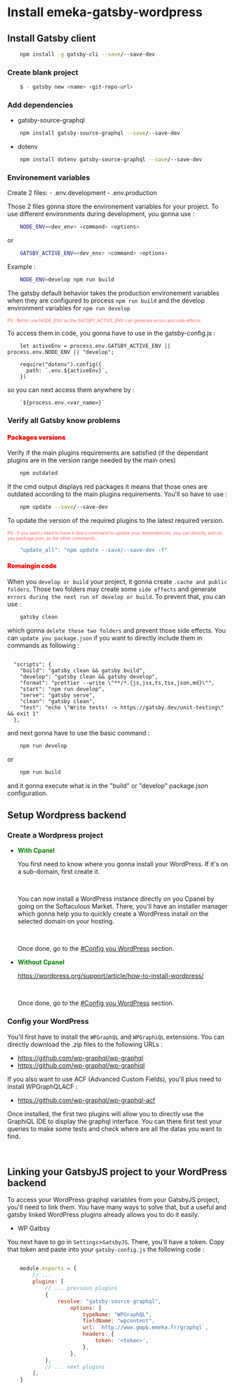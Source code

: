 # Install emeka-gatsby-wordpress

## Install Gatsby client

```bash
    npm install -g gatsby-cli --save/--save-dev
```

### Create blank project

```bash
    $ - gatsby new <name> <git-repo-url>
```

### Add dependencies

- gatsby-source-graphql

```bash
    npm install gatsby-source-graphql --save/--save-dev
```

- dotenv

```bash
    npm install dotenv gatsby-source-graphql --save/--save-dev
```

### Environement variables

Create 2 files:
    - .env.development
    - .env.production

Those 2 files gonna store the environement variables for your project. To use different environments during development, you gonna use :

```bash
    NODE_ENV=<dev_env> <command> <options>
```
or
```bash
    GATSBY_ACTIVE_ENV=<dev_env> <command> <options>
```

Example :

```bash
    NODE_ENV=develop npm run build
```

The gatsby default behavior takes the production environement variables when they are configured to process `npm run build` and the develop environment variables for `npm run develop`

<span style="font-size:10px;color:#f66">PS : Better use NODE_ENV as the GATSBY_ACTIVE_ENV can generate errors and side effects.</span>

To access them in code, you gonna have to use in the gatsby-config.js :

```JS
    let activeEnv = process.env.GATSBY_ACTIVE_ENV || process.env.NODE_ENV || "develop";

    require("dotenv").config({
      path: `.env.${activeEnv}`,
    })
```

so you can next access them anywhere by :

```JS
    `${process.env.<var_name>}`
```

### Verify all Gatsby know problems

#### <span style="color:red;font-weight:900">Packages versions</span>

Verify if the main plugins requirements are satisfied (if the dependant plugins are in the version range needed by the main ones)

```bash
    npm outdated
```

If the cmd output displays red packages it means that those ones are outdated according to the main plugins requirements. You'll so have to use :

```bash
    npm update --save/--save-dev
```

To update the version of the required plugins to the latest required version.

<span style="font-size:10px;color:#f66">PS : if you want / need to have a direct command to update your dependencies, you can directly add on you package.json, as the other commands :
```js
    "update_all": "npm update --save/--save-dev -f"
```
</span>

#### <span style="color:red;font-weight:900">Remaingin code</span>

When you `develop or build` your project, it gonna create `.cache and public folders`. Those two folders may create some `side effects` and generate `errors during the next run of develop or build`. To prevent that, you can use :

```bash
    gatsby clean
```

which gonna `delete those two folders` and prevent those side effects. You can `update you package.json` if you want to directly include them in commands as following :

```JS

  "scripts": {
    "build": "gatsby clean && gatsby build",
    "develop": "gatsby clean && gatsby develop",
    "format": "prettier --write \"**/*.{js,jsx,ts,tsx,json,md}\"",
    "start": "npm run develop",
    "serve": "gatsby serve",
    "clean": "gatsby clean",
    "test": "echo \"Write tests! -> https://gatsby.dev/unit-testing\" && exit 1"
  },
```

and next gonna have to use the basic command :

```bash
    npm run develop
```
or
```bash
    npm run build
```

and it gonna execute what is in the "build" or "develop" package.json configuration.

## Setup Wordpress backend

### Create a Wordpress project

- <span style="font-weight:700;color:green;">With Cpanel</span>

    You first need to know where you gonna install your WordPress. If it's on a sub-domain, first create it.

    <br/>

    You can now install a WordPress instance directly on you Cpanel by going on the Softaculous Market. There, you'll have an installer manager which gonna help you to quickly create a WordPress install on the selected domain on your hosting.

    <br/>

    Once done, go to the [#Config you WordPress](#config-wordpress) section.

- <span style="font-weight:700;color:green;">Without Cpanel</span>

    https://wordpress.org/support/article/how-to-install-wordpress/

    <br/>

    Once done, go to the [#Config you WordPress](#config-wordpress) section.

### <a id="config-wordpress"></a>Config your WordPress

You'll first have to install the `WPGraphQL` and `WPGraphiQL` extensions. You can directly download the .zip files to the following URLs :

- https://github.com/wp-graphql/wp-graphql
- https://github.com/wp-graphql/wp-graphiql

If you also want to use ACF (Advanced Custom Fields), you'll plus need to install WPGraphQLACF :

- https://github.com/wp-graphql/wp-graphql-acf

Once installed, the first two plugins will allow you to directly use the GraphiQL IDE to display the graphql interface. You can there first test your queries to make some tests and check where are all the datas you want to find.

<br/>

## Linking your GatsbyJS project to your WordPress backend

To access your WordPress graphql variables from your GatsbyJS project, you'll need to link them. You have many ways to solve that, but a useful and gatsby linked WordPress plugins already allows you to do it easily.

- WP Gatbsy

You next have to go in `Settings`>`GatsbyJS`. There, you'll have a token. Copy that token and paste into your `gatsby-config.js` the following code :

```js

    module.exports = {
        // ...
        plugins: [
            // ... previous plugins
            {
                resolve: "gatsby-source-graphql",
                    options: {
                        typeName: "WPGraphQL",
                        fieldName: "wpcontent",
                        url: `http://www.gwpb.emeka.fr/graphql`,
                        headers: {
                            token: '<token>',
                        },
                    },
            },
            // ... next plugins
        ],
    }
```